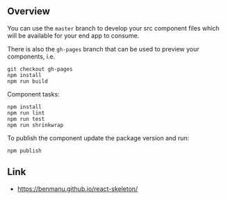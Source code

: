 ## Overview

You can use the `master` branch to develop your src component files which will be available for your end app to consume.

There is also the `gh-pages` branch that can be used to preview your components, i.e.

```
git checkout gh-pages
npm install
npm run build
```

Component tasks:

```
npm install
npm run lint
npm run test
npm run shrinkwrap
```

To publish the component update the package version and run:

```
npm publish
```

## Link
 - https://benmanu.github.io/react-skeleton/
